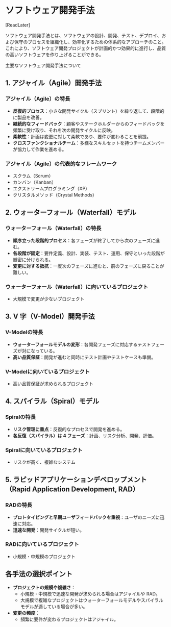# ソフトウェア開発手法

[ReadLater]

ソフトウェア開発手法とは、ソフトウェアの設計、開発、テスト、デプロイ、および保守のプロセスを組織化し、効率化するための体系的なアプローチのこと。これにより、ソフトウェア開発プロジェクトが計画的かつ効果的に進行し、品質の高いソフトウェアを作り上げることができる。

主要なソフトウェア開発手法について

## 1. アジャイル（Agile）開発手法

### アジャイル（Agile）の特長

- **反復的プロセス**：小さな開発サイクル（スプリント）を繰り返して、段階的に製品を改善。
- **継続的なフィードバック**：顧客やステークホルダーからのフィードバックを頻繁に受け取り、それを次の開発サイクルに反映。
- **柔軟性**：計画は変更に対して柔軟であり、要件が変わることを前提。
- **クロスファンクショナルチーム**：多様なスキルセットを持つチームメンバーが協力して作業を進める。

### アジャイル（Agile）の代表的なフレームワーク

- スクラム（Scrum）
- カンバン（Kanban）
- エクストリームプログラミング（XP）
- クリスタルメソッド（Crystal Methods）

## 2. ウォーターフォール（Waterfall）モデル

### ウォーターフォール（Waterfall）の特長

- **順序立った段階的プロセス**：各フェーズが終了してから次のフェーズに進む。
- **各段階が固定**：要件定義、設計、実装、テスト、運用、保守といった段階が厳密に分けられる。
- **変更に対する抵抗**：一度次のフェーズに進むと、前のフェーズに戻ることが難しい。

### ウォーターフォール（Waterfall）に向いているプロジェクト

- 大規模で変更が少ないプロジェクト

## 3. V 字（V-Model）開発手法

### V-Modelの特長

- **ウォーターフォールモデルの変形**：各開発フェーズに対応するテストフェーズが対になっている。
- **高い品質保証**：開発が進むと同時にテスト計画やテストケースも準備。

### V-Modelに向いているプロジェクト

- 高い品質保証が求められるプロジェクト

## 4. スパイラル（Spiral）モデル

### Spiralの特長

- **リスク管理に重点**：反復的なプロセスで開発を進める。
- **各反復（スパイラル）は 4 フェーズ**：計画、リスク分析、開発、評価。

### Spiralに向いているプロジェクト

- リスクが高く、複雑なシステム

## 5. ラピッドアプリケーションデベロップメント（Rapid Application Development, RAD）

### RADの特長

- **プロトタイピングと早期ユーザフィードバックを重視**：ユーザのニーズに迅速に対応。
- **迅速な開発**：開発サイクルが短い。

### RADに向いているプロジェクト

- 小規模・中規模のプロジェクト

## 各手法の選択ポイント

- **プロジェクトの規模や複雑さ**：
  - 小規模・中規模で迅速な開発が求められる場合はアジャイルや RAD。
  - 大規模で複雑なプロジェクトはウォーターフォールモデルやスパイラルモデルが適している場合が多い。
- **変更の頻度**：
  - 頻繁に要件が変わるプロジェクトはアジャイル。
